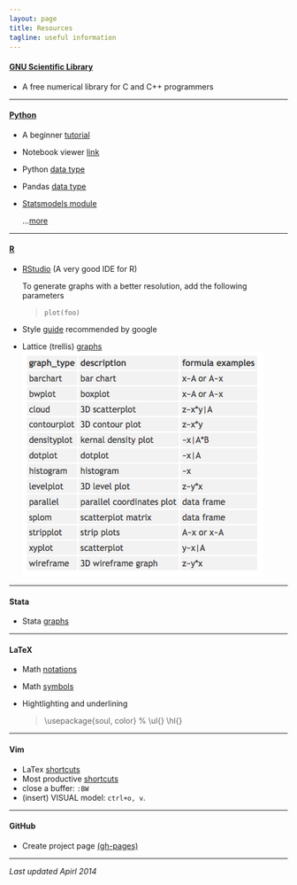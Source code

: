 ```yaml
---
layout: page
title: Resources 
tagline: useful information 
---
```


#### [GNU Scientific Library](http://www.gnu.org/software/gsl/)
- A free numerical library for C and C++ programmers


---

#### [Python](http://www.python.org) 

- A beginner [tutorial](https://wakari.io/gallery) 
- Notebook viewer [link](http://nbviewer.ipython.org)
- Python [data type](http://www.tutorialspoint.com/python/python_variable_types.htm)  
- Pandas [data type](http://pandas.pydata.org/pandas-docs/stable/dsintro.html)
- [Statsmodels module](http://statsmodels.sourceforge.net)

  ...[more](foo) 

---

#### [R](http://www.r-project.org)

- [RStudio](https://www.rstudio.com) (A very good IDE for R)

  To generate graphs with a better resolution, add the following parameters 
  
  >	```{r fig1, fig.width=9, fig.height=3, unit="in", dpi=200}
  >	plot(foo)
  >	```

- Style [guide](assets/google_style.pdf) recommended by google

- Lattice (trellis) [graphs](http://www.statmethods.net/advgraphs/trellis.html) 
  ![.](assets/lattice_graphs.png) 

---

#### Stata
- Stata [graphs](http://www.stata.com/support/faqs/graphics/gph/stata-graphs/)

---

#### LaTeX
- Math [notations](http://en.wikibooks.org/wiki/LaTeX/Mathematics)
- Math [symbols](http://web.ift.uib.no/Teori/KURS/WRK/TeX/symALL.html)
- Hightlighting and underlining 

  >	\usepackage{soul, color}	% \ul{} \hl{}

---

#### Vim 
- LaTex [shortcuts](http://vim-latex.sourceforge.net/documentation/latex-suite/latex-macros.html)
- Most productive [shortcuts](http://stackoverflow.com/questions/1218390/what-is-your-most-productive-shortcut-with-vim/1218429)
- close a buffer:  `:BW` 
- (insert) VISUAL model:  `ctrl+o, v`.

---

#### GitHub
- Create project page [(gh-pages)](https://help.github.com/articles/creating-project-pages-manually)

--- 
*Last updated Apirl 2014*